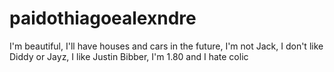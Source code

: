 # paidothiagoealexndre
I'm beautiful, I'll have houses and cars in the future, I'm not Jack, I don't like Diddy or Jayz, I like Justin Bibber, I'm 1.80 and I hate colic
